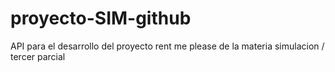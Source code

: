 # proyecto-SIM-github
API para el desarrollo del proyecto rent me please de la materia simulacion / tercer parcial
